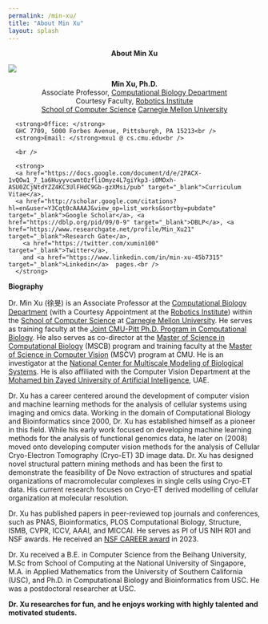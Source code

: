 ```yaml
---
permalink: /min-xu/
title: "About Min Xu"
layout: splash
---
```

<p class="topic" style="text-align: center;"><strong>About Min Xu</strong></p>

  <img class="image" src="https://user-images.githubusercontent.com/17937329/246169290-9095ae94-b80f-41d6-864c-23f73942d9db.jpeg" style="display:block; margin:auto">
  <p style="text-align: center;">
      <strong>Min Xu, Ph.D.</strong><br />
      Associate Professor, <a href="http://cbd.cmu.edu" target="_blank">Computational Biology Department</a><br />
      Courtesy Faculty, <a href="http://www.ri.cmu.edu" target="_blank"> Robotics Institute </a><br />
      <a href="http://www.google.com/url?q=http%3A%2F%2Fwww.cs.cmu.edu%2F&sa=D&sntz=1&usg=AFQjCNHOBZa6FUtlVkCoqtax6zX1O2G-UQ" target="_blank">School of Computer Science</a>
      <a href="http://www.google.com/url?q=http%3A%2F%2Fwww.cmu.edu%2F&sa=D&sntz=1&usg=AFQjCNGgVsrmaGAPErZd_9YZXZtyZanpvA" target="_blank">Carnegie Mellon University</a><br />

      <strong>Office: </strong>
      GHC 7709, 5000 Forbes Avenue, Pittsburgh, PA 15213<br />
      <strong>Email: </strong>mxu1 @ cs.cmu.edu<br />
  
      <br />

      <strong>
      <a href="https://docs.google.com/document/d/e/2PACX-1vQOw1_7_1a6HuyyvcwmtOzfliOmyz4L7giYkp3-i0MOxh-ASU0ZCjNtdYZZ4KC3UlFHdC9Gb-gzXMsi/pub" target="_blank">Curriculum Vitae</a>,
      <a href="http://scholar.google.com/citations?hl=en&user=Y3Cqt0cAAAAJ&view_op=list_works&sortby=pubdate" target="_blank">Google Scholar</a>, <a href="https://dblp.org/pid/09/0-9" target="_blank">DBLP</a>, <a href="https://www.researchgate.net/profile/Min_Xu21" target="_blank">Research Gate</a>,
        <a href="https://twitter.com/xumin100" target="_blank">Twitter</a>, 
        and <a href="https://www.linkedin.com/in/min-xu-45b7315" target="_blank">Linkedin</a>  pages.<br />
      </strong>
  </p>

**Biography**

Dr. Min Xu (徐旻) is an Associate Professor at the [Computational Biology Department](http://cbd.cmu.edu) (with a Courtesy Appointment at the [Robotics Institute](https://www.ri.cmu.edu)) within the [School of Computer Science](https://www.cs.cmu.edu) at [Carnegie Mellon University](http://www.cmu.edu). He serves as training faculty at the [Joint CMU-Pitt Ph.D. Program in Computational Biology](http://www.compbio.cmu.edu). He also serves as co-director at the [Master of Science in Computational Biology](https://www.cmu.edu/ms-compbio/people/index.html) (MSCB) program and training faculty at the [Master of Science in Computer Vision](https://www.ri.cmu.edu/education/academic-programs/master-of-science-computer-vision) (MSCV) program at CMU. He is an investigator at the [National Center for Multiscale Modeling of Biological Systems](https://mmbios.pitt.edu). He is also affiliated with the Computer Vision Department at the [Mohamed bin Zayed University of Artificial Intelligence](https://mbzuai.ac.ae/), UAE.

Dr. Xu has a career centered around the development of computer vision and machine learning methods for the analysis of cellular systems using imaging and omics data. Working in the domain of Computational Biology and Bioinformatics since 2000, Dr. Xu has established himself as a pioneer in this field\. While his early work focused on developing machine learning methods for the analysis of functional genomics data, he later on (2008) moved onto developing computer vision methods for the analysis of Cellular Cryo-Electron Tomography (Cryo-ET) 3D image data. Dr. Xu has designed novel structural pattern mining methods and has been the first to demonstrate the feasibility of De Novo extraction of structures and spatial organizations of macromolecular complexes in single cells using Cryo-ET data. His current research focuses on Cryo-ET derived modelling of cellular organization at molecular resolution.

Dr. Xu has published papers in peer-reviewed top journals and conferences, such as PNAS, Bioinformatics, PLOS Computational Biology, Structure, ISMB, CVPR, ICCV, AAAI, and MICCAI. He serves as PI of US NIH R01 and NSF awards. He received an [NSF CAREER award](https://www.nsf.gov/awardsearch/showAward?AWD_ID=2238093) in 2023.

Dr. Xu received a B.E. in Computer Science from the Beihang University, M.Sc from School of Computing at the National University of Singapore, M.A. in Applied Mathematics from the University of Southern California (USC), and Ph.D. in Computational Biology and Bioinformatics from USC. He was a postdoctoral researcher at USC.

**Dr. Xu researches for fun, and he enjoys working with highly talented and motivated students.**
